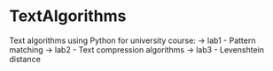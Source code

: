 # TextAlgorithms
Text algorithms using Python for university course:
-> lab1 - Pattern matching
-> lab2 - Text compression algorithms
-> lab3 - Levenshtein distance
